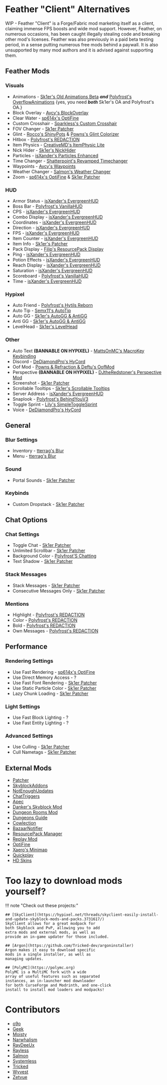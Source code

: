 # Feather "Client" Alternatives

WIP - Feather "Client" is a Forge/Fabric
mod marketing itself as a client, claiming
immense FPS boosts and wide mod support. However,
Feather, on numerous occasions, has been caught illegally
stealing code and breaking other mod's licenses. Feather was
also previously in a paid beta testing period, in a sense putting
numerous free mods behind a paywall. It is also unsupported by many
mod authors and it is advised against supporting them.

## Feather Mods

### Visuals
* Animations - [Sk1er's Old Animations Beta](https://sk1er.club/beta) **_and_** [Polyfrost's OverflowAnimations](https://github.com/Polyfrost/OverflowAnimations/releases/latest) {yes, you need **_both_** Sk1er's OA and Polyfrost's OA.}
* Block Overlay - [Aycy's BlockOverlay](https://hypixel.net/threads/forge-1-8-9-block-overlay-v4-0-3.1417995/)
* Clear Water - [sp614x's OptiFine](https://optifine.net/adloadx?f=preview_OptiFine_1.8.9_HD_U_M6_pre2.jar)
* Custom Crosshair - [Sparkless's Custom Crosshair](https://www.curseforge.com/minecraft/mc-mods/custom-crosshair-mod/files/all?filter-game-version=2020709689%3A5806)
* FOV Changer - [Sk1er Patcher](https://sk1er.club/mods/patcher)
* Glint - [Rocco's ShinyPots](https://github.com/RoccoDev/ShinyPots-1.8/releases/latest) & [Powns's Glint Colorizer](https://download.powns.dev/glintcolorizer189)
* Hitbox - [Polyfrost's REDACTION](https://github.com/Polyfrost/REDACTION/releases/latest)
* Item Physics - [CreativeMD's ItemPhysic Lite](https://www.curseforge.com/minecraft/mc-mods/itemphysic-lite/files/all?filter-game-version=2020709689%3A5806)
* Nick Hider - [Sk1er's NickHider](https://sk1er.llc/mods/nick_hider)
* Particles - [isXander's Particles Enhanced](https://modrinth.com/mod/particlesenhanced)
* Time Changer - [Shatterpoint's Revamped Timechanger](https://github.com/shatter-point/Revamped-TimeChanger/releases/latest)
* Waypoints - [Aycy's Waypoints](https://www.youtube.com/watch?v=5jq5tXqwDTM)
* Weather Changer - [Salmon's Weather Changer](https://github.com/Scherso/WeatherChanger/releases/latest)
* Zoom - [sp614x's OptiFine](https://optifine.net/adloadx?f=preview_OptiFine_1.8.9_HD_U_M6_pre2.jar) & [Sk1er Patcher](https://sk1er.club/mods/patcher)

### HUD
* Armor Status - [isXander's EvergreenHUD](https://modrinth.com/mod/evergreenhud/versions)
* Boss Bar - [Polyfrost's VanillaHUD](https://github.com/Polyfrost/VanillaHUD/releases/latest)
* CPS - [isXander's EvergreenHUD](https://modrinth.com/mod/evergreenhud/versions)
* Combo Display - [isXander's EvergreenHUD](https://modrinth.com/mod/evergreenhud/versions)
* Coordinates - [isXander's EvergreenHUD](https://modrinth.com/mod/evergreenhud/versions)
* Direction - [isXander's EvergreenHUD](https://modrinth.com/mod/evergreenhud/versions)
* FPS - [isXander's EvergreenHUD](https://modrinth.com/mod/evergreenhud/versions)
* Item Counter - [isXander's EvergreenHUD](https://modrinth.com/mod/evergreenhud/versions)
* Item Info - [Sk1er's Patcher](https://www.sk1er.club/mods/patcher)
* Pack Display - [Filip's ResourcePack Display](https://github.com/1fxe/Resource-Pack-Display/releases/latest)
* Ping - [isXander's EvergreenHUD](https://modrinth.com/mod/evergreenhud/versions)
* Potion Effects - [isXander's EvergreenHUD](https://modrinth.com/mod/evergreenhud/versions)
* Reach Display - [isXander's EvergreenHUD](https://modrinth.com/mod/evergreenhud/versions)
* Saturation - [isXander's EvergreenHUD](https://modrinth.com/mod/evergreenhud/versions)
* Scoreboard - [Polyfrost's VanillaHUD](https://github.com/Polyfrost/VanillaHUD/releases/latest)
* Time - [isXander's EvergreenHUD](https://modrinth.com/mod/evergreenhud/versions)

### Hypixel
* Auto Friend - [Polyfrost's Hytils Reborn](https://github.com/Polyfrost/Hytils-Reborn/releases/latest)
* Auto Tip - [Semx11's AutoTip](https://autotip.pro/download)
* Auto GG - [Sk1er's AutoGG & AntiGG](https://sk1er.club/mods/autogg)
* Anti GG - [Sk1er's AutoGG & AntiGG](https://sk1er.club/mods/autogg)
* LevelHead - [Sk1er's LevelHead](https://www.sk1er.club/mods/level_head)

### Other

* Auto Text **(BANNABLE ON HYPIXEL)** - [MattsOnMC's MacroKey Keybinding](https://www.curseforge.com/minecraft/mc-mods/macrokey-keybinding/files/all?filter-game-version=2020709689%3A5806)
* Discord - [DeDiamondPro's HyCord](https://github.com/DeDiamondPro/HyCord/releases/latest)
* Oof Mod - [Powns & Refraction & Deftu's OofMod](https://github.com/Deftu/OofMod/releases/latest)
* Perspective **(BANNABLE ON HYPIXEL)** - [DJtheRedstoner's Perspective Mod](https://inv.wtf/djperspective)
* Screenshot - [Sk1er Patcher](https://sk1er.club/mods/patcher)
* Scrollable Tooltips - [Sk1er's Scrollable Tooltips](https://www.sk1er.club/mods/text_overflow_scroll)
* Server Address - [isXander's EvergreenHUD](https://modrinth.com/mod/evergreenhud/versions)
* Snaplook - [Polyfrost's BehindYouV3](https://github.com/Polyfrost/BehindYouV3/releases/latest)
* Toggle Sprint - [Lily's SimpleToggleSprint](https://github.com/My-Name-Is-Jeff/SimpleToggleSprint/releases/latest)
* Voice - [DeDiamondPro's HyCord](https://github.com/DeDiamondPro/HyCord/releases/latest)

## General

### Blur Settings

* Inventory - [tterrag's Blur](https://www.curseforge.com/minecraft/mc-mods/blur/files/all?filter-game-version=2020709689%3A5806)
* Menu - [tterrag's Blur](https://www.curseforge.com/minecraft/mc-mods/blur/files/all?filter-game-version=2020709689%3A5806)

### Sound

* Portal Sounds - [Sk1er Patcher](https://sk1er.club/mods/patcher)

### Keybinds

* Custom Dropstack - [Sk1er Patcher](https://sk1er.club/mods/patcher)

## Chat Options

### Chat Settings

* Toggle Chat - [Sk1er Patcher](https://sk1er.club/mods/patcher)
* Unlimited Scrollbar - [Sk1er Patcher](https://sk1er.club/mods/patcher)
* Background Color - [Polyfrost'S Chatting](https://github.com/Polyfrost/Chatting/releases/latest)
* Text Shadow - [Sk1er Patcher](https://sk1er.club/mods/patcher)

### Stack Messages

* Stack Messages - [Sk1er Patcher](https://sk1er.club/mods/patcher)
* Consecutive Messages Only - [Sk1er Patcher](https://sk1er.club/mods/patcher)

### Mentions

* Highlight - [Polyfrost's REDACTION](https://github.com/Polyfrost/REDACTION/releases/latest)
* Color - [Polyfrost's REDACTION](https://github.com/Polyfrost/REDACTION/releases/latest)
* Bold - [Polyfrost's REDACTION](https://github.com/Polyfrost/REDACTION/releases/latest)
* Own Messages - [Polyfrost's REDACTION](https://github.com/Polyfrost/REDACTION/releases/latest)

## Performance

### Rendering Settings

* Use Fast Rendering - [sp614x's OptiFine](https://optifine.net/adloadx?f=preview_OptiFine_1.8.9_HD_U_M6_pre2.jar)
* Use Direct Memory Access - ?
* Use Fast Font Rendering - [Sk1er Patcher](https://sk1er.club/mods/patcher)
* Use Static Particle Color - [Sk1er Patcher](https://sk1er.club/mods/patcher)
* Lazy Chunk Loading - [Sk1er Patcher](https://sk1er.club/mods/patcher)

### Light Settings

* Use Fast Block Lighting - ?
* Use Fast Entity Lighting - ?

### Advanced Settings

* Use Culling - [Sk1er Patcher](https://sk1er.club/mods/patcher)
* Cull Nametags - [Sk1er Patcher](https://sk1er.club/mods/patcher)

## External Mods

* [Patcher](https://sk1er.club/mods/patcher)
* [SkyblockAddons](https://github.com/BiscuitDevelopment/SkyblockAddons/releases/latest)
* [NotEnoughUpdates](https://github.com/Moulberry/NotEnoughUpdates/releases/latest)
* [ChatTriggers](https://github.com/ChatTriggers/ChatTriggers/releases/latest)
* [Apec](https://github.com/BananaFructa/Apec/releases/latest)
* [Danker's Skyblock Mod](https://github.com/MicrocontrollersDev/Alternatives/blob/main/DankersSkyblockMod.md)
* [Dungeon Rooms Mod](https://github.com/Quantizr/DungeonRoomsMod/releases/latest)
* [Dungeons Guide](https://github.com/Dungeons-Guide/Skyblock-Dungeons-Guide/releases/latest)
* [Cowlection](https://github.com/cow-mc/Cowlection/releases/latest)
* [BazaarNotifier](https://github.com/symt/BazaarNotifier/releases/latest)
* [ResourcePack Manager](https://www.youtube.com/watch?v=OQZFWrrEcYM)
* [Replay Mod](https://www.replaymod.com)
* [OptiFine](https://optifine.net)
* [Xaero's Minimap](https://www.curseforge.com/minecraft/mc-mods/xaeros-minimap)
* [Quickplay](https://hypixel.net/threads/forge-quickplay-v2-0-3-quickly-join-games-on-the-network.1317410/)
* [HD Skins](https://www.hdskins.de/)
<!-- * [ResourcePack Organizer](https://www.curseforge.com/minecraft/mc-mods/resource-pack-organizer) (1.8, 1.12, 1.18) - Switch to RPM for 1.8 -->

# Too lazy to download mods yourself?

!!! note "Check out these projects:"

    ## [SkyClient](https://hypixel.net/threads/skyclient-easily-install-and-update-skyblock-mods-and-packs.3731617/)
    SkyClient allows for a great modpack for
    both Skyblock and PvP, allowing you to add
    extra mods and external mods, as well as
    provide an in-game updater for those included.

    ## [Argon](https://github.com/Tricked-dev/argoninstaller)
    Argon makes it easy to download specific
    mods in a single installer, as well as
    managing updates.

    ## [PolyMC](https://polymc.org)
    PolyMC is a MultiMC fork with a wide
    array of useful features such as separated
    instances, an in-launcher mod downloader
    for both CurseForge and Modrinth, and one-click
    install to install mod loaders and modpacks!

# Contributors

* [o9o](https://www.youtube.com/channel/UC_lbg2qjUsZwro5khBW9PHw)
* [Geek](https://github.com/GamingGeek)
* [Moisty](https://github.com/Mqisty)
* [Narwhalism](https://www.twitch.tv/narwhalswim)
* [RayDeeUx](https://github.com/RayDeeUx)
* [Rayless](https://github.com/UnderscoreRayless)
* [Salmon](https://github.com/Scherso)
* [Systemless](https://github.com/SystemlessDev)
* [Tricked](https://github.com/Tricked-dev)
* [Wyvest](https://github.com/Wyvest)
* [Zetvue](https://zetvue.carrd.co)
